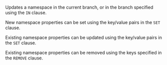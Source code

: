 Updates a namespace in the current branch, or in the branch specified using the `IN` clause.

New namespace properties can be set using the key/value pairs in the `SET` clause.

Existing namespace properties can be updated using the key/value pairs in the `SET` clause.

Existing namespace properties can be removed using the keys specified in the `REMOVE` clause.
